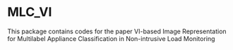 # MLC_VI
This package contains codes for the paper VI-based Image Representation for Multilabel Appliance Classification in Non-intrusive Load Monitoring
